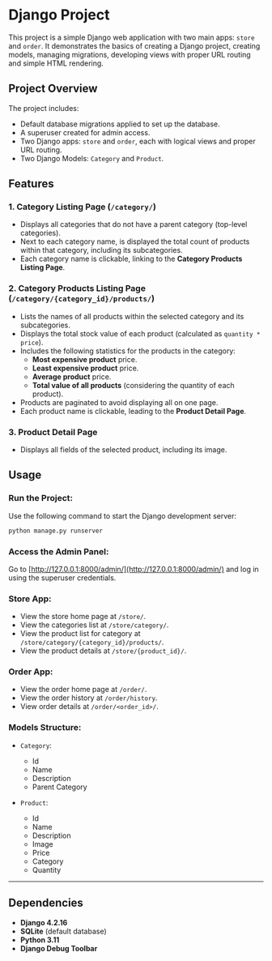 # **Django Project**

This project is a simple Django web application with two main apps: `store` and `order`. It demonstrates the basics of creating a Django project, creating models, managing migrations, developing views with proper URL routing and simple HTML rendering.

## **Project Overview**

The project includes:
- Default database migrations applied to set up the database.
- A superuser created for admin access.
- Two Django apps: `store` and `order`, each with logical views and proper URL routing.
- Two Django Models: `Category` and `Product`.

## **Features**
### 1. Category Listing Page (`/category/`)
- Displays all categories that do not have a parent category (top-level categories).
- Next to each category name, is displayed the total count of products within that category, including its subcategories.
- Each category name is clickable, linking to the **Category Products Listing Page**.

### 2. Category Products Listing Page (`/category/{category_id}/products/`)
- Lists the names of all products within the selected category and its subcategories.
- Displays the total stock value of each product (calculated as `quantity * price`).
- Includes the following statistics for the products in the category:
  - **Most expensive product** price.
  - **Least expensive product** price.
  - **Average product** price.
  - **Total value of all products** (considering the quantity of each product).
- Products are paginated to avoid displaying all on one page.
- Each product name is clickable, leading to the **Product Detail Page**.

### 3. Product Detail Page
- Displays all fields of the selected product, including its image.

## **Usage**

### **Run the Project:**
Use the following command to start the Django development server:

```bash
python manage.py runserver
```

### **Access the Admin Panel:**
Go to [http://127.0.0.1:8000/admin/](http://127.0.0.1:8000/admin/) and log in using the superuser credentials.

### **Store App:**
- View the store home page at `/store/`.
- View the categories list at `/store/category/`.
- View the product list for category at `/store/category/{category_id}/products/`.
- View the product details at `/store/{product_id}/`.

### **Order App:**
- View the order home page at `/order/`.
- View the order history at `/order/history`.
- View order details at `/order/<order_id>/`.

### **Models Structure:**
- `Category`:
  - Id
  - Name
  - Description
  - Parent Category


- `Product`:
  - Id
  - Name
  - Description
  - Image
  - Price
  - Category
  - Quantity

---

## **Dependencies**
- **Django 4.2.16**
- **SQLite** (default database)
- **Python 3.11**
- **Django Debug Toolbar**
